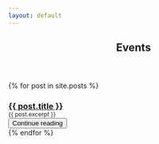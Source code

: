 ```yaml
---
layout: default
---
```


<article id="main"><header class="major container" markdown="1">

# Events

</header>
<section class="wrapper container style4">
<div class="container">
<div class="item-row row" markdown="1">
{% for post in site.posts %}
<div class="item col-12 col-lg-6 card border-0">
  <div class="card-body">
  <div class="card-title text-center alert-info rounded-top">
    <h3><a href="{{ post.url }}">{{ post.title }}</a></h3>
  </div>
    <div style="margin-top: -1.2em;" class="border border-top-0 text-justify hyphenate">
    <div class="col-12"><div class="pt-4"></div><small>{{ post.excerpt }}</small></div>
    <a class="nodec float-right" href="{{ post.url }}">
    <button class="rounded-0 btn btn-light">Continue reading <span class="fa fa-arrow-circle-right"></span></button>
    </a>
    <div class="clearfix"></div>
    </div>
  </div>
    <div class="mt-4"></div>
</div>
{% endfor %}
</div>
</div>
</section>
</article>

<script>
jQuery(document).ready(function($) {
  $('.item-row').masonry({
    itemSelector : '.item'
  });  
});
</script>